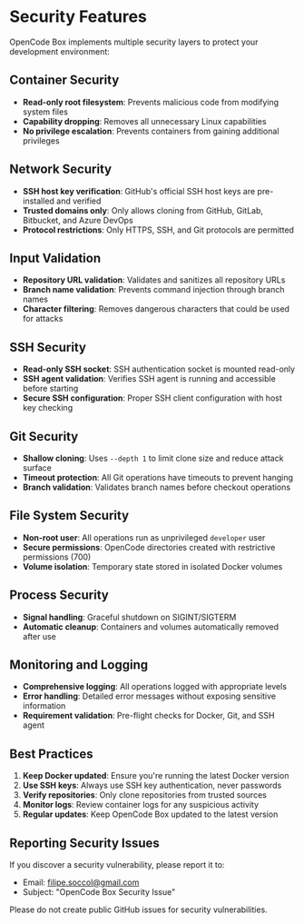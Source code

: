 # Security Features

OpenCode Box implements multiple security layers to protect your development environment:

## Container Security

- **Read-only root filesystem**: Prevents malicious code from modifying system files
- **Capability dropping**: Removes all unnecessary Linux capabilities
- **No privilege escalation**: Prevents containers from gaining additional privileges

## Network Security

- **SSH host key verification**: GitHub's official SSH host keys are pre-installed and verified
- **Trusted domains only**: Only allows cloning from GitHub, GitLab, Bitbucket, and Azure DevOps
- **Protocol restrictions**: Only HTTPS, SSH, and Git protocols are permitted

## Input Validation

- **Repository URL validation**: Validates and sanitizes all repository URLs
- **Branch name validation**: Prevents command injection through branch names
- **Character filtering**: Removes dangerous characters that could be used for attacks

## SSH Security

- **Read-only SSH socket**: SSH authentication socket is mounted read-only
- **SSH agent validation**: Verifies SSH agent is running and accessible before starting
- **Secure SSH configuration**: Proper SSH client configuration with host key checking

## Git Security

- **Shallow cloning**: Uses `--depth 1` to limit clone size and reduce attack surface
- **Timeout protection**: All Git operations have timeouts to prevent hanging
- **Branch validation**: Validates branch names before checkout operations

## File System Security

- **Non-root user**: All operations run as unprivileged `developer` user
- **Secure permissions**: OpenCode directories created with restrictive permissions (700)
- **Volume isolation**: Temporary state stored in isolated Docker volumes

## Process Security

- **Signal handling**: Graceful shutdown on SIGINT/SIGTERM
- **Automatic cleanup**: Containers and volumes automatically removed after use

## Monitoring and Logging

- **Comprehensive logging**: All operations logged with appropriate levels
- **Error handling**: Detailed error messages without exposing sensitive information
- **Requirement validation**: Pre-flight checks for Docker, Git, and SSH agent

## Best Practices

1. **Keep Docker updated**: Ensure you're running the latest Docker version
2. **Use SSH keys**: Always use SSH key authentication, never passwords
3. **Verify repositories**: Only clone repositories from trusted sources
4. **Monitor logs**: Review container logs for any suspicious activity
5. **Regular updates**: Keep OpenCode Box updated to the latest version

## Reporting Security Issues

If you discover a security vulnerability, please report it to:
- Email: filipe.soccol@gmail.com
- Subject: "OpenCode Box Security Issue"

Please do not create public GitHub issues for security vulnerabilities.